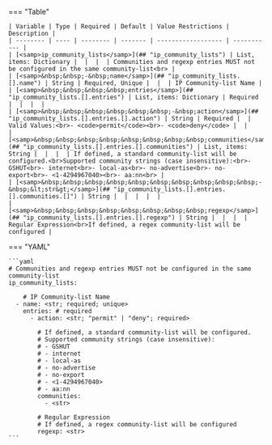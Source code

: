 <!--
  ~ Copyright (c) 2023-2024 Arista Networks, Inc.
  ~ Use of this source code is governed by the Apache License 2.0
  ~ that can be found in the LICENSE file.
  -->
=== "Table"

    | Variable | Type | Required | Default | Value Restrictions | Description |
    | -------- | ---- | -------- | ------- | ------------------ | ----------- |
    | [<samp>ip_community_lists</samp>](## "ip_community_lists") | List, items: Dictionary |  |  |  | Communities and regexp entries MUST not be configured in the same community-list<br> |
    | [<samp>&nbsp;&nbsp;-&nbsp;name</samp>](## "ip_community_lists.[].name") | String | Required, Unique |  |  | IP Community-list Name |
    | [<samp>&nbsp;&nbsp;&nbsp;&nbsp;entries</samp>](## "ip_community_lists.[].entries") | List, items: Dictionary | Required |  |  |  |
    | [<samp>&nbsp;&nbsp;&nbsp;&nbsp;&nbsp;&nbsp;-&nbsp;action</samp>](## "ip_community_lists.[].entries.[].action") | String | Required |  | Valid Values:<br>- <code>permit</code><br>- <code>deny</code> |  |
    | [<samp>&nbsp;&nbsp;&nbsp;&nbsp;&nbsp;&nbsp;&nbsp;&nbsp;communities</samp>](## "ip_community_lists.[].entries.[].communities") | List, items: String |  |  |  | If defined, a standard community-list will be configured.<br>Supported community strings (case insensitive):<br>- GSHUT<br>- internet<br>- local-as<br>- no-advertise<br>- no-export<br>- <1-4294967040><br>- aa:nn<br> |
    | [<samp>&nbsp;&nbsp;&nbsp;&nbsp;&nbsp;&nbsp;&nbsp;&nbsp;&nbsp;&nbsp;-&nbsp;&lt;str&gt;</samp>](## "ip_community_lists.[].entries.[].communities.[]") | String |  |  |  |  |
    | [<samp>&nbsp;&nbsp;&nbsp;&nbsp;&nbsp;&nbsp;&nbsp;&nbsp;regexp</samp>](## "ip_community_lists.[].entries.[].regexp") | String |  |  |  | Regular Expression<br>If defined, a regex community-list will be configured |

=== "YAML"

    ```yaml
    # Communities and regexp entries MUST not be configured in the same community-list
    ip_community_lists:

        # IP Community-list Name
      - name: <str; required; unique>
        entries: # required
          - action: <str; "permit" | "deny"; required>

            # If defined, a standard community-list will be configured.
            # Supported community strings (case insensitive):
            # - GSHUT
            # - internet
            # - local-as
            # - no-advertise
            # - no-export
            # - <1-4294967040>
            # - aa:nn
            communities:
              - <str>

            # Regular Expression
            # If defined, a regex community-list will be configured
            regexp: <str>
    ```
